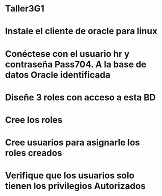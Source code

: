 # Taller3G1

# Instale el cliente de oracle para linux

# Conéctese con el usuario hr y contraseña Pass704. A la base de datos Oracle identificada

# Diseñe 3 roles con acceso a esta BD 

# Cree los roles 

# Cree usuarios para asignarle los roles creados 

# Verifique que los usuarios solo tienen los privilegios  Autorizados
